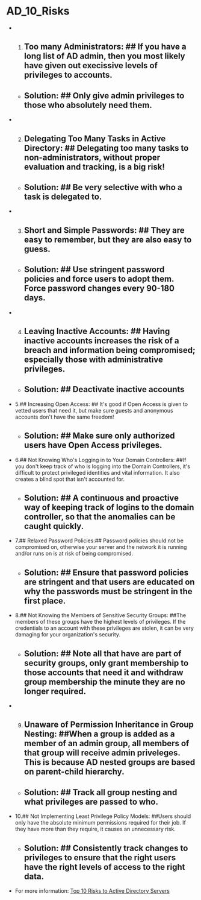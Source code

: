 # AD_10_Risks #

- 1. ## Too many Administrators: ## If you have a long list of AD admin, then you most likely have given out execissive levels of privileges to accounts.
  - ## Solution: ## Only give admin privileges to those who absolutely need them.
- 2. ## Delegating Too Many Tasks in Active Directory: ## Delegating too many tasks to non-administrators, without proper evaluation and tracking, is a big risk!
  - ## Solution: ## Be very selective with who a task is delegated to.
- 3. ## Short and Simple Passwords: ## They are easy to remember, but they are also easy to guess.
  - ## Solution: ## Use stringent password policies and force users to adopt them. Force password changes every 90-180 days.
- 4. ## Leaving Inactive Accounts: ## Having inactive accounts increases the risk of a breach and information being compromised; especially those with administrative privileges.
  - ## Solution: ## Deactivate inactive accounts
- 5.## Increasing Open Access: ## It's good if Open Access is given to vetted users that need it, but make sure guests and anonymous accounts don't have the same freedom!
  - ## Solution: ## Make sure only authorized users have Open Access privileges.
- 6.## Not Knowing Who's Logging in to Your Domain Controllers: ##If you don't keep track of who is logging into the Domain Controllers, it's difficult to protect privileged identities and vital information. It also creates a blind spot that isn't accounted for.
  - ## Solution: ## A continuous and proactive way of keeping track of logins to the domain controller, so that the anomalies can be caught quickly.
- 7.## Relaxed Password Policies:## Password policies should not be compromised on, otherwise your server and the network it is running and/or runs on is at risk of being compromised.
  - ## Solution: ## Ensure that password policies are stringent and that users are educated on why the passwords must be stringent in the first place.
- 8.## Not Knowing the Members of Sensitive Security Groups: ##The members of these groups have the highest levels of privileges. If the credentials to an account with these privileges are stolen, it can be very damaging for your organization's security.
  - ## Solution: ## Note all that have are part of security groups, only grant membership to those accounts that need it and withdraw group membership the minute they are no longer required.
- 9. ## Unaware of Permission Inheritance in Group Nesting: ##When a group is added as a member of an admin group, all members of that group will receive admin priveleges. This is because AD nested groups are based on parent-child hierarchy.
  - ## Solution: ## Track all group nesting and what privileges are passed to who.
- 10.## Not Implementing Least Privilege Policy Models: ##Users should only have the absolute minimum permissions required for their job. If they have more than they require, it causes an unnecessary risk.
  - ## Solution: ## Consistently track changes to privileges to ensure that the right users have the right levels of access to the right data.

- For more information: [Top 10 Risks to Active Directory Servers](https://www.lepide.com/blog/top-10-risks-to-active-directory-security/)
